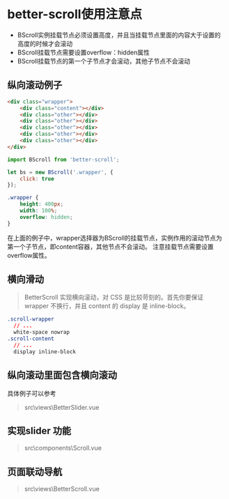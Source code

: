 # better-scroll使用注意点

- BScroll实例挂载节点必须设置高度，并且当挂载节点里面的内容大于设置的高度的时候才会滚动
- BScroll挂载节点需要设置overflow：hidden属性
- BScroll挂载节点的第一个子节点才会滚动，其他子节点不会滚动

## 纵向滚动例子

```html
<div class="wrapper">
    <div class="content"></div>
    <div class="other"></div>
    <div class="other"></div>
    <div class="other"></div>
    <div class="other"></div>
    <div class="other"></div>
</div>
```

```js
import BScroll from 'better-scroll';

let bs = new BScroll('.wrapper', {
    click: true
});
```

```css
.wrapper {
    height: 400px;
    width: 100%;
    overflow: hidden;
}
```

在上面的例子中，wrapper选择器为BScroll的挂载节点，实例作用的滚动节点为第一个子节点，即content容器，其他节点不会滚动。
注意挂载节点需要设置overflow属性。

## 横向滑动

> BetterScroll 实现横向滚动，对 CSS 是比较苛刻的。首先你要保证 wrapper 不换行，并且 content 的 display 是 inline-block。

```css
.scroll-wrapper
  // ...
  white-space nowrap
.scroll-content
  // ...
  display inline-block
```

## 纵向滚动里面包含横向滚动

具体例子可以参考

> src\views\BetterSlider.vue

## 实现slider 功能

> src\components\Scroll.vue

## 页面联动导航

> src\views\BetterScroll.vue
